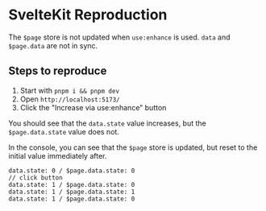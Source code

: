 # SvelteKit Reproduction

The `$page` store is not updated when `use:enhance` is used. `data` and `$page.data` are not in sync.

## Steps to reproduce

1. Start with `pnpm i && pnpm dev`
2. Open `http://localhost:5173/`
3. Click the "Increase via use:enhance" button

You should see that the `data.state` value increases, but the `$page.data.state` value does not.

In the console, you can see that the `$page` store is updated, but reset to the initial value immediately after.

```
data.state: 0 / $page.data.state: 0
// click button
data.state: 1 / $page.data.state: 0
data.state: 1 / $page.data.state: 1
data.state: 1 / $page.data.state: 0
```
